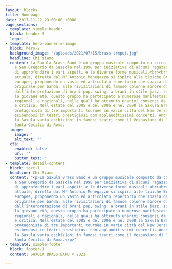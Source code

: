 ```yaml
---
layout: blocks
title: Homepage
date: 2017-11-22 23:00:00 +0000
page_sections:
- template: simple-header
  block: header-3
  logo: ''
- template: hero-banner-w-image
  block: hero-2
  background_image: "/uploads/2021/07/15/brass-trmpet.jpg"
  headline: Chi siamo
  content: La Saxula Brass Band è un gruppo musicale composto da circa 25/30 elementi.Nasce
    a San Gregorio da Sassola nel 1998 per iniziativa di alcuni ragazzi desiderosi
    di approfondire i vari aspetti e le diverse forme musicali.<br><br>La formazione
    attuale, diretta dal M° Antonio Menegazzo si ispira alle tipiche Brass Band nord
    europee, proponendo un vasto ed articolato repertorio che spazia dalla musica
    originale per banda, alle rivisitazioni di famose colonne sonore di celebri film,
    dall’interpretazione di brani pop, swing, a brani in stile jazz, solistici e classici.<br><br>Nonostante
    la giovane età, questo gruppo ha partecipato a numerose manifestazioni musicali
    regionali e nazionali, nelle quali ha ottenuto unanimi consensi da parte di pubblico
    e critica. Nell’estate del 2005 e del 2006 e nel 2008 la Saxula Brass Band è stata
    protagonista di tre importanti tournèe in varie città del New Jersey (U.S.A.)
    esibendosi in teatri prestigiosi con applauditissimi concerti. Anche in Italia
    la Saxula vanta esibizioni in famosi teatri come il Vespasiano di Rieti e il Teatro
    Santa Cecilia di Roma.
  image:
    image: ''
    alt_text: ''
  cta:
    enabled: false
    url: ''
    button_text: ''
- template: detail-content
  block: text-1
  headline: Chi Siamo
  content: "<p>La Saxula Brass Band è un gruppo musicale composto da circa 25/30 elementi.Nasce
    a San Gregorio da Sassola nel 1998 per iniziativa di alcuni ragazzi desiderosi
    di approfondire i vari aspetti e le diverse forme musicali.<br><br>La formazione
    attuale, diretta dal M° Antonio Menegazzo si ispira alle tipiche Brass Band nord
    europee, proponendo un vasto ed articolato repertorio che spazia dalla musica
    originale per banda, alle rivisitazioni di famose colonne sonore di celebri film,
    dall’interpretazione di brani pop, swing, a brani in stile jazz, solistici e classici.<br><br>Nonostante
    la giovane età, questo gruppo ha partecipato a numerose manifestazioni musicali
    regionali e nazionali, nelle quali ha ottenuto unanimi consensi da parte di pubblico
    e critica. Nell’estate del 2005 e del 2006 e nel 2008 la Saxula Brass Band è stata
    protagonista di tre importanti tournèe in varie città del New Jersey (U.S.A.)
    esibendosi in teatri prestigiosi con applauditissimi concerti. Anche in Italia
    la Saxula vanta esibizioni in famosi teatri come il Vespasiano di Rieti e il Teatro
    Santa Cecilia di Roma.</p>"
- template: simple-footer
  block: footer-1
  content: SAXULA BRASS BAND © 2021

---
```

